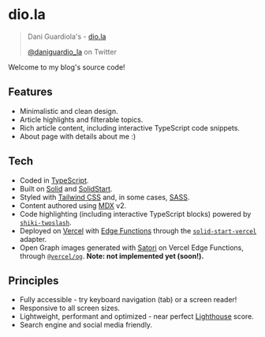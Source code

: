 # dio.la

> Dani Guardiola's - [dio.la](https://dio.la/)
>
> [@daniguardio_la](https://twitter.com/daniguardio_la) on Twitter

Welcome to my blog's source code!

## Features

- Minimalistic and clean design.
- Article highlights and filterable topics.
- Rich article content, including interactive TypeScript code snippets.
- About page with details about me :)

## Tech

- Coded in [TypeScript](https://www.typescriptlang.org/).
- Built on [Solid](https://www.solidjs.com/) and [SolidStart](https://start.solidjs.com/).
- Styled with [Tailwind CSS](https://tailwindcss.com/) and, in some cases, [SASS](https://sass-lang.com/).
- Content authored using [MDX](https://mdxjs.com/) v2.
- Code highlighting (including interactive TypeScript blocks) powered by [`shiki-twoslash`](https://shikijs.github.io/twoslash/).
- Deployed on [Vercel](https://vercel.com/) with [Edge Functions](https://vercel.com/docs/concepts/functions/edge-functions) through the [`solid-start-vercel`](https://github.com/solidjs/solid-start/tree/main/packages/start-vercel) adapter.
- Open Graph images generated with [Satori](https://github.com/vercel/satori) on Vercel Edge Functions, through [`@vercel/og`](https://vercel.com/docs/concepts/functions/edge-functions/og-image-generation). **Note: not implemented yet (soon!).**

## Principles

- Fully accessible - try keyboard navigation (tab) or a screen reader!
- Responsive to all screen sizes.
- Lightweight, performant and optimized - near perfect [Lighthouse](https://developer.chrome.com/docs/lighthouse/) score.
- Search engine and social media friendly.
